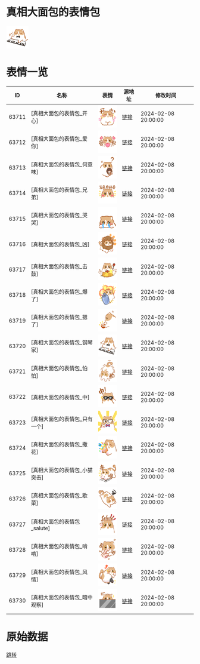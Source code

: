 # 真相大面包的表情包

<img src="./cover.png" height="60" alt="cover" />

# 表情一览

|ID|名称|表情|源地址|修改时间|
|----|----|----|----|----|
|63711|[真相大面包的表情包_开心]|<img src="./pic/063711_%5B真相大面包的表情包_开心%5D.png" height="60" alt="开心"/>|[链接](https://i0.hdslb.com/bfs/garb/000e54597c6005b9d04e42f4f2d8f18a576f00cb.png)|2024-02-08 20:00:00|
|63712|[真相大面包的表情包_爱你]|<img src="./pic/063712_%5B真相大面包的表情包_爱你%5D.png" height="60" alt="爱你"/>|[链接](https://i0.hdslb.com/bfs/garb/ce01ab38f532e71fe93957b8e3c14b38e793c231.png)|2024-02-08 20:00:00|
|63713|[真相大面包的表情包_何意味]|<img src="./pic/063713_%5B真相大面包的表情包_何意味%5D.png" height="60" alt="何意味"/>|[链接](https://i0.hdslb.com/bfs/garb/f5536215f237a7bfed1130792ce43e06c66c2f78.png)|2024-02-08 20:00:00|
|63714|[真相大面包的表情包_兄弟]|<img src="./pic/063714_%5B真相大面包的表情包_兄弟%5D.png" height="60" alt="兄弟"/>|[链接](https://i0.hdslb.com/bfs/garb/2602d92bbbe18bf38a97eb5456eac447a9d8d547.png)|2024-02-08 20:00:00|
|63715|[真相大面包的表情包_哭哭]|<img src="./pic/063715_%5B真相大面包的表情包_哭哭%5D.png" height="60" alt="哭哭"/>|[链接](https://i0.hdslb.com/bfs/garb/481336eb724eef710e3c163e57390c4a42f473e9.png)|2024-02-08 20:00:00|
|63716|[真相大面包的表情包_凶]|<img src="./pic/063716_%5B真相大面包的表情包_凶%5D.png" height="60" alt="凶"/>|[链接](https://i0.hdslb.com/bfs/garb/12760a8bef29abfca040c191c7b29f89f52dfb78.png)|2024-02-08 20:00:00|
|63717|[真相大面包的表情包_击鼓]|<img src="./pic/063717_%5B真相大面包的表情包_击鼓%5D.png" height="60" alt="击鼓"/>|[链接](https://i0.hdslb.com/bfs/garb/1949b9824ee403e0b01c713d9b45d9ef938c74da.png)|2024-02-08 20:00:00|
|63718|[真相大面包的表情包_爆了]|<img src="./pic/063718_%5B真相大面包的表情包_爆了%5D.png" height="60" alt="爆了"/>|[链接](https://i0.hdslb.com/bfs/garb/27d4bcebf6939808ab1e0dddfb9c26d163b7079c.png)|2024-02-08 20:00:00|
|63719|[真相大面包的表情包_摁了]|<img src="./pic/063719_%5B真相大面包的表情包_摁了%5D.png" height="60" alt="摁了"/>|[链接](https://i0.hdslb.com/bfs/garb/7dad3c9798486515ce34a49e37bd26f981a312f5.png)|2024-02-08 20:00:00|
|63720|[真相大面包的表情包_钢琴家]|<img src="./pic/063720_%5B真相大面包的表情包_钢琴家%5D.png" height="60" alt="钢琴家"/>|[链接](https://i0.hdslb.com/bfs/garb/639e55be098498910a127ded3c7e0e91aa9e1b5b.png)|2024-02-08 20:00:00|
|63721|[真相大面包的表情包_怕怕]|<img src="./pic/063721_%5B真相大面包的表情包_怕怕%5D.png" height="60" alt="怕怕"/>|[链接](https://i0.hdslb.com/bfs/garb/3fc306de634ef839b1beac253353bc96e00c7d55.png)|2024-02-08 20:00:00|
|63722|[真相大面包的表情包_中]|<img src="./pic/063722_%5B真相大面包的表情包_中%5D.png" height="60" alt="中"/>|[链接](https://i0.hdslb.com/bfs/garb/270dcba7eae643e177e8b98872be6a57a467f562.png)|2024-02-08 20:00:00|
|63723|[真相大面包的表情包_只有一个]|<img src="./pic/063723_%5B真相大面包的表情包_只有一个%5D.png" height="60" alt="只有一个"/>|[链接](https://i0.hdslb.com/bfs/garb/ca00069a20cc6f5fb87372657b86839800edd70e.png)|2024-02-08 20:00:00|
|63724|[真相大面包的表情包_撒花]|<img src="./pic/063724_%5B真相大面包的表情包_撒花%5D.png" height="60" alt="撒花"/>|[链接](https://i0.hdslb.com/bfs/garb/91c93f64a4a83335c4e75856794661f4ef06fa4e.png)|2024-02-08 20:00:00|
|63725|[真相大面包的表情包_小猫突击]|<img src="./pic/063725_%5B真相大面包的表情包_小猫突击%5D.png" height="60" alt="小猫突击"/>|[链接](https://i0.hdslb.com/bfs/garb/d2f55a5cd9afab2537c37d20d1bb27b1289c3da8.png)|2024-02-08 20:00:00|
|63726|[真相大面包的表情包_歇菜]|<img src="./pic/063726_%5B真相大面包的表情包_歇菜%5D.png" height="60" alt="歇菜"/>|[链接](https://i0.hdslb.com/bfs/garb/e65d08ca3beeba96ccb407fdc691847b33350694.png)|2024-02-08 20:00:00|
|63727|[真相大面包的表情包_salute]|<img src="./pic/063727_%5B真相大面包的表情包_salute%5D.png" height="60" alt="salute"/>|[链接](https://i0.hdslb.com/bfs/garb/306b65dc3f037f37697d3cb1627b277e0ebc984e.png)|2024-02-08 20:00:00|
|63728|[真相大面包的表情包_啃啃]|<img src="./pic/063728_%5B真相大面包的表情包_啃啃%5D.png" height="60" alt="啃啃"/>|[链接](https://i0.hdslb.com/bfs/garb/ea547c268867b69b85993de9bd231889ec71c62c.png)|2024-02-08 20:00:00|
|63729|[真相大面包的表情包_风情]|<img src="./pic/063729_%5B真相大面包的表情包_风情%5D.png" height="60" alt="风情"/>|[链接](https://i0.hdslb.com/bfs/garb/b69e66c9652fee5234584e46503d7bde3b8bd510.png)|2024-02-08 20:00:00|
|63730|[真相大面包的表情包_暗中观察]|<img src="./pic/063730_%5B真相大面包的表情包_暗中观察%5D.png" height="60" alt="暗中观察"/>|[链接](https://i0.hdslb.com/bfs/garb/986842aee5dc7f2ac3f5e6b5e7e5e30710e2c128.png)|2024-02-08 20:00:00|

# 原始数据

[跳转](./raw.json)

